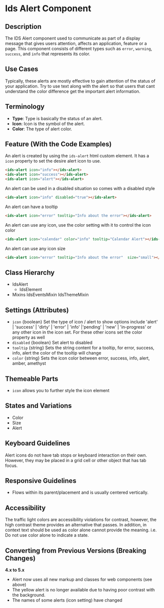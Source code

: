 # Ids Alert Component

## Description

The IDS Alert component used to communicate as part of a display message that gives users attention, affects an application, feature or a page. This component consists of different types such as `error`, `warning`, `success`, and `info` that represents its color.

## Use Cases

Typically, these alerts are mostly effective to gain attention of the status of your application. Try to use text along with the alert so that users that cant understand the color difference get the important alert information.

## Terminology

- **Type**: Type is basically the status of an alert.
- **Icon**: Icon is the symbol of the alert.
- **Color**: The type of alert color.

## Feature (With the Code Examples)

An alert is created by using the `ids-alert` html custom element. It has a `icon` property to set the desire alert icon to use.

```html
<ids-alert icon="info"></ids-alert>
<ids-alert icon="success"></ids-alert>
<ids-alert icon="alert"></ids-alert>
```

An alert can be used in a disabled situation so comes with a disabled style

```html
<ids-alert icon="info" disabled="true"></ids-alert>
```

An alert can have a tooltip

```html
<ids-alert icon="error" tooltip="Info about the error"></ids-alert>
```

An alert can use any icon, use the color setting with it to control the icon color

```html
<ids-alert icon="calendar" color="info" tooltip="Calendar Alert"></ids-alert
```

An alert can use any icon size

```html
<ids-alert icon="error" tooltip="Info about the error"  size="small"></ids-alert>
```

## Class Hierarchy

- IdsAlert
  - IdsElement
- Mixins
  IdsEventsMixin
  IdsThemeMixin

## Settings (Attributes)

- `icon` {boolean} Set the type of icon / alert to show options include  'alert' | 'success' | 'dirty' | 'error' | 'info' |'pending' | 'new' | 'in-progress' or any other icon in the icon set. For these other icons set the color property as well
- `disabled` {boolean} Set alert to disabled
- `tooltip` {string} Sets the string content for a tooltip, for error, success, info, alert the color of the tooltip will change
- `color` {string} Sets the icon color between error, success, info, alert, amber, amethyst

## Themeable Parts

- `icon` allows you to further style the icon element

## States and Variations

- Color
- Size
- Alert

## Keyboard Guidelines

Alert icons do not have tab stops or keyboard interaction on their own. However, they may be placed in a grid cell or other object that has tab focus.

## Responsive Guidelines

- Flows within its parent/placement and is usually centered vertically.

## Accessibility

The traffic light colors are accessibility violations for contrast, however, the high contrast theme provides an alternative that passes. In addition, in context text should be used as color alone cannot provide the meaning. i.e. Do not use color alone to indicate a state.

## Converting from Previous Versions (Breaking Changes)

**4.x to 5.x**
- Alert now uses all new markup and classes for web components (see above)
- The yellow alert is no longer available due to having poor contrast with the background.
- The names of some alerts (icon setting) have changed
